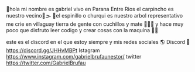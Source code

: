  🚩hola mi nombre es gabriel vivo en Parana Entre Rios  el carpincho es nuestro vecino🦦🌫 🌳el espinillo o churqui es nuestro arbol representativo
 me crie en villaguay tierra de gente con cuchillos y mate 🧉👺🔪 y hace muy poco que disfruto leer codigo y crear cosas con la maquina 👨‍💻 

 este es el discord en el que estoy siempre y mis redes sociales 🌎
 Discord
 👺https://discord.gg/JHHvMBPt
 Istagram
 https://www.instagram.com/gabrielbrufaunestor/
 twitter
 https://twitter.com/GabrielBrufau

